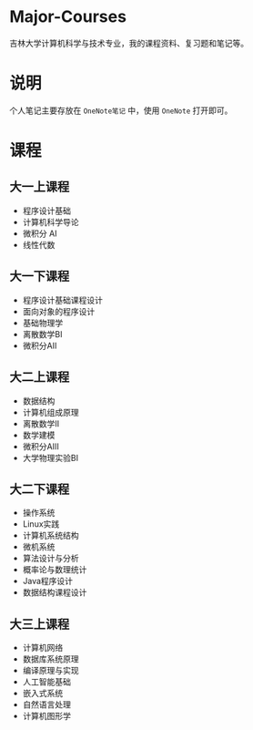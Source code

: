 # Major-Courses
吉林大学计算机科学与技术专业，我的课程资料、复习题和笔记等。
# 说明
个人笔记主要存放在 `OneNote笔记` 中，使用 `OneNote` 打开即可。
# 课程

## 大一上课程
- 程序设计基础
- 计算机科学导论
- 微积分 AI
- 线性代数
## 大一下课程
- 程序设计基础课程设计
- 面向对象的程序设计
- 基础物理学
- 离散数学BI
- 微积分AII
## 大二上课程
- 数据结构
- 计算机组成原理
- 离散数学II
- 数学建模
- 微积分AIII
- 大学物理实验BI
## 大二下课程
- 操作系统
- Linux实践
- 计算机系统结构
- 微机系统
- 算法设计与分析
- 概率论与数理统计
- Java程序设计
- 数据结构课程设计
## 大三上课程
- 计算机网络
- 数据库系统原理
- 编译原理与实现
- 人工智能基础
- 嵌入式系统
- 自然语言处理
- 计算机图形学